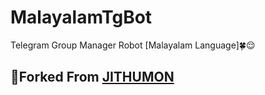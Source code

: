 # MalayalamTgBot
Telegram Group Manager Robot [Malayalam Language]🍀😌

## 🔲Forked From [JITHUMON](https://github.com/jithumon/tgbot)

